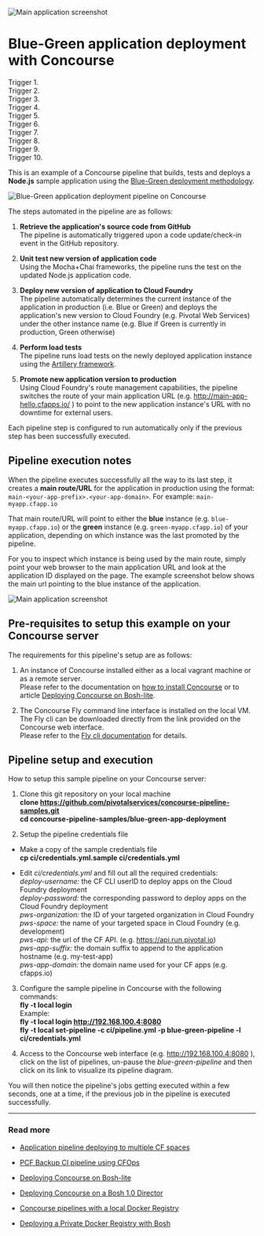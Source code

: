 ![Main application screenshot](https://raw.githubusercontent.com/pivotalservices/concourse-pipeline-samples/master/common/images/bg-pipeline-icon.jpg)

# Blue-Green application deployment with Concourse

Trigger 1.<br>
Trigger 2.<br>
Trigger 3.<br>
Trigger 4.<br>
Trigger 5.<br>
Trigger 6.<br>
Trigger 7.<br>
Trigger 8.<br>
Trigger 9.<br>
Trigger 10.<br>

This is an example of a Concourse pipeline that builds, tests and deploys a **Node.js** sample application using the [Blue-Green deployment methodology](http://docs.cloudfoundry.org/devguide/deploy-apps/blue-green.html).

![Blue-Green application deployment pipeline on Concourse](https://raw.githubusercontent.com/pivotalservices/concourse-pipeline-samples/master/common/images/bg-pipeline-01a.jpg)

The steps automated in the pipeline are as follows:

1. **Retrieve the application's source code from GitHub**  
   The pipeline is automatically triggered upon a code update/check-in event in the GitHub repository.

1. **Unit test new version of application code**  
   Using the Mocha+Chai frameworks, the pipeline runs the test on the updated Node.js application code.

1. **Deploy new version of application to Cloud Foundry**  
   The pipeline automatically determines the current instance of the application in production (i.e. Blue or Green) and deploys the application's new version to Cloud Foundry (e.g. Pivotal Web Services) under the other instance name (e.g. Blue if Green is currently in production, Green otherwise)

1. **Perform load tests**  
   The pipeline runs load tests on the newly deployed application instance using the [Artillery framework](https://artillery.io/docs/getting-started/).

1. **Promote new application version to production**  
   Using Cloud Foundry's route management capabilities, the pipeline switches the route of your main application URL (e.g. http://main-app-hello.cfapps.io/ ) to point to the new application instance's URL with no downtime for external users.

Each pipeline step is configured to run automatically only if the previous step has been successfully executed.

## Pipeline execution notes

When the pipeline executes successfully all the way to its last step, it creates a **main route/URL** for the application in production using the format: ```main-<your-app-prefix>.<your-app-domain>```.  For example: ```main-myapp.cfapp.io```  

That main route/URL will point to either the **blue** instance (e.g. ```blue-myapp.cfapp.io```) or the **green** instance (e.g. ```green-myapp.cfapp.io```) of your application, depending on which instance was the last promoted by the pipeline.   

For you to inspect which instance is being used by the main route, simply point your web browser to the main application URL and look at the application ID displayed on the page. The example screenshot below shows the main url pointing to the blue instance of the application.

![Main application screenshot](https://raw.githubusercontent.com/pivotalservices/concourse-pipeline-samples/master/common/images/bgapp-screenshot-b.jpg)


## Pre-requisites to setup this example on your Concourse server

The requirements for this pipeline's setup are as follows:

1. An instance of Concourse installed either as a local vagrant machine or as a remote server.  
   Please refer to the documentation on [how to install Concourse](http://concourse.ci/installing.html) or to article [Deploying Concourse on Bosh-lite](https://github.com/pivotalservices/concourse-pipeline-samples/tree/master/concourse-on-bosh-lite).

1. The Concourse Fly command line interface is installed on the local VM.  
   The Fly cli can be downloaded directly from the link provided on the Concourse web interface.  
   Please refer to the [Fly cli documentation](http://concourse.ci/fly-cli.html) for details.


## Pipeline setup and execution

How to setup this sample pipeline on your Concourse server:

1. Clone this git repository on your local machine  
   __clone https://github.com/pivotalservices/concourse-pipeline-samples.git__  
   __cd concourse-pipeline-samples/blue-green-app-deployment__

1. Setup the pipeline credentials file
  * Make a copy of the sample credentials file  
  __cp ci/credentials.yml.sample ci/credentials.yml__  

  * Edit _ci/credentials.yml_ and fill out all the required credentials:  
_deploy-username:_ the CF CLI userID to deploy apps on the Cloud Foundry deployment  
_deploy-password:_ the corresponding password to deploy apps on the Cloud Foundry deployment  
_pws-organization:_ the ID of your targeted organization in Cloud Foundry   
_pws-space:_ the name of your targeted space in Cloud Foundry (e.g. development)  
_pws-api:_ the url of the CF API. (e.g. https://api.run.pivotal.io)  
_pws-app-suffix:_ the domain suffix to append to the application hostname (e.g. my-test-app)  
_pws-app-domain:_ the domain name used for your CF apps (e.g. cfapps.io)   

3. Configure the sample pipeline in Concourse with the following commands:  
   __fly -t local login <concourse-url>__  
   Example:  
   __fly -t local login http://192.168.100.4:8080__  
   __fly -t local set-pipeline -c ci/pipeline.yml -p blue-green-pipeline -l ci/credentials.yml__

4. Access to the Concourse web interface (e.g. http://192.168.100.4:8080 ), click on the list of pipelines, un-pause the _blue-green-pipeline_ and then click on its link to visualize its pipeline diagram.

You will then notice the pipeline's jobs getting executed within a few seconds, one at a time, if the previous job in the pipeline is executed successfully.

---

### Read more

- [Application pipeline deploying to multiple CF spaces](https://github.com/pivotalservices/sample-app-pipeline)

- [PCF Backup CI pipeline using CFOps](https://github.com/pivotalservices/concourse-pipeline-samples/tree/master/pcf-cfops-backup)

- [Deploying Concourse on Bosh-lite](https://github.com/pivotalservices/concourse-pipeline-samples/tree/master/concourse-on-bosh-lite)

- [Deploying Concourse on a Bosh 1.0 Director](https://github.com/pivotalservices/concourse-pipeline-samples/tree/master/concourse-on-bosh-1.0)

- [Concourse pipelines with a local Docker Registry](https://github.com/pivotalservices/concourse-pipeline-samples/tree/master/private-docker-registry)

- [Deploying a Private Docker Registry with Bosh](https://github.com/pivotalservices/concourse-pipeline-samples/tree/master/private-docker-registry/docker-registry-release)

